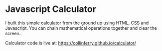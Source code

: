 # Javascript Calculator

I built this simple calculator from the ground up using HTML, CSS and Javascript. You can chain mathematical operations together and clear the screen.

Calculator code is live at: https://collinferry.github.io/calculator/
